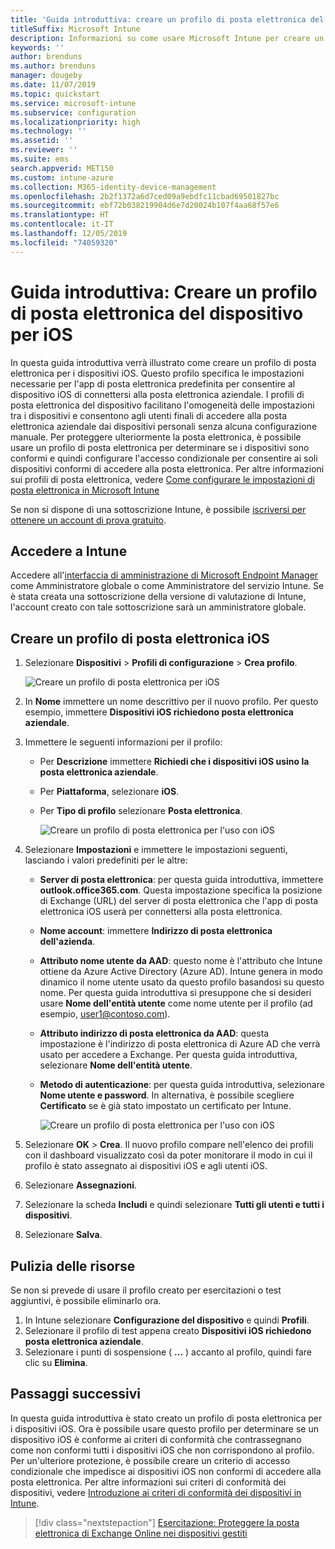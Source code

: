 ```yaml
---
title: 'Guida introduttiva: creare un profilo di posta elettronica del dispositivo per iOS'
titleSuffix: Microsoft Intune
description: Informazioni su come usare Microsoft Intune per creare un profilo di posta elettronica del dispositivo affinché i dispositivi iOS possano connettersi in modo sicuro alla posta elettronica aziendale.
keywords: ''
author: brenduns
ms.author: brenduns
manager: dougeby
ms.date: 11/07/2019
ms.topic: quickstart
ms.service: microsoft-intune
ms.subservice: configuration
ms.localizationpriority: high
ms.technology: ''
ms.assetid: ''
ms.reviewer: ''
ms.suite: ems
search.appverid: MET150
ms.custom: intune-azure
ms.collection: M365-identity-device-management
ms.openlocfilehash: 2b2f1372a6d7ced09a9ebdfc11cbad69501827bc
ms.sourcegitcommit: ebf72b038219904d6e7d20024b107f4aa68f57e6
ms.translationtype: HT
ms.contentlocale: it-IT
ms.lasthandoff: 12/05/2019
ms.locfileid: "74059320"
---
```

# <a name="quickstart-create-an-email-device-profile-for-ios"></a>Guida introduttiva: Creare un profilo di posta elettronica del dispositivo per iOS

In questa guida introduttiva verrà illustrato come creare un profilo di posta elettronica per i dispositivi iOS. Questo profilo specifica le impostazioni necessarie per l'app di posta elettronica predefinita per consentire al dispositivo iOS di connettersi alla posta elettronica aziendale. I profili di posta elettronica del dispositivo facilitano l'omogeneità delle impostazioni tra i dispositivi e consentono agli utenti finali di accedere alla posta elettronica aziendale dai dispositivi personali senza alcuna configurazione manuale. Per proteggere ulteriormente la posta elettronica, è possibile usare un profilo di posta elettronica per determinare se i dispositivi sono conformi e quindi configurare l'accesso condizionale per consentire ai soli dispositivi conformi di accedere alla posta elettronica. Per altre informazioni sui profili di posta elettronica, vedere [Come configurare le impostazioni di posta elettronica in Microsoft Intune](email-settings-configure.md)

Se non si dispone di una sottoscrizione Intune, è possibile [iscriversi per ottenere un account di prova gratuito](../fundamentals/free-trial-sign-up.md).

## <a name="sign-in-to-intune"></a>Accedere a Intune

Accedere all'[interfaccia di amministrazione di Microsoft Endpoint Manager](https://go.microsoft.com/fwlink/?linkid=2109431) come Amministratore globale o come Amministratore del servizio Intune. Se è stata creata una sottoscrizione della versione di valutazione di Intune, l'account creato con tale sottoscrizione sarà un amministratore globale.

## <a name="create-an-ios-email-profile"></a>Creare un profilo di posta elettronica iOS

1. Selezionare **Dispositivi** > **Profili di configurazione** > **Crea profilo**.

   ![Creare un profilo di posta elettronica per iOS](./media/quickstart-email-profile/ios-create-profile.png)

2. In **Nome** immettere un nome descrittivo per il nuovo profilo. Per questo esempio, immettere **Dispositivi iOS richiedono posta elettronica aziendale**.
3. Immettere le seguenti informazioni per il profilo:
    - Per **Descrizione** immettere **Richiedi che i dispositivi iOS usino la posta elettronica aziendale**.
    - Per **Piattaforma**, selezionare **iOS**.
    - Per **Tipo di profilo** selezionare **Posta elettronica**.

        ![Creare un profilo di posta elettronica per l'uso con iOS](./media/quickstart-email-profile/ios-email-profile-name.png)

4. Selezionare **Impostazioni** e immettere le impostazioni seguenti, lasciando i valori predefiniti per le altre:
   - **Server di posta elettronica**: per questa guida introduttiva, immettere **outlook.office365.com**. Questa impostazione specifica la posizione di Exchange (URL) del server di posta elettronica che l'app di posta elettronica iOS userà per connettersi alla posta elettronica.
   - **Nome account**: immettere **Indirizzo di posta elettronica dell'azienda**.
   - **Attributo nome utente da AAD**: questo nome è l'attributo che Intune ottiene da Azure Active Directory (Azure AD). Intune genera in modo dinamico il nome utente usato da questo profilo basandosi su questo nome. Per questa guida introduttiva si presuppone che si desideri usare **Nome dell'entità utente** come nome utente per il profilo (ad esempio, user1@contoso.com).
   - **Attributo indirizzo di posta elettronica da AAD**: questa impostazione è l'indirizzo di posta elettronica di Azure AD che verrà usato per accedere a Exchange. Per questa guida introduttiva, selezionare **Nome dell'entità utente**.
   - **Metodo di autenticazione**: per questa guida introduttiva, selezionare **Nome utente e password**. In alternativa, è possibile scegliere **Certificato** se è già stato impostato un certificato per Intune.

        ![Creare un profilo di posta elettronica per l'uso con iOS](./media/quickstart-email-profile/ios-email-profile.png)

5. Selezionare **OK** > **Crea**. Il nuovo profilo compare nell'elenco dei profili con il dashboard visualizzato così da poter monitorare il modo in cui il profilo è stato assegnato ai dispositivi iOS e agli utenti iOS.
6. Selezionare **Assegnazioni**.
7. Selezionare la scheda **Includi** e quindi selezionare **Tutti gli utenti e tutti i dispositivi**. 
8. Selezionare **Salva**.

## <a name="clean-up-resources"></a>Pulizia delle risorse

Se non si prevede di usare il profilo creato per esercitazioni o test aggiuntivi, è possibile eliminarlo ora.

1. In Intune selezionare **Configurazione del dispositivo** e quindi **Profili**.
2. Selezionare il profilo di test appena creato **Dispositivi iOS richiedono posta elettronica aziendale**.
3. Selezionare i punti di sospensione ( **...** ) accanto al profilo, quindi fare clic su **Elimina**.

## <a name="next-steps"></a>Passaggi successivi

In questa guida introduttiva è stato creato un profilo di posta elettronica per i dispositivi iOS. Ora è possibile usare questo profilo per determinare se un dispositivo iOS è conforme ai criteri di conformità che contrassegnano come non conformi tutti i dispositivi iOS che non corrispondono al profilo. Per un'ulteriore protezione, è possibile creare un criterio di accesso condizionale che impedisce ai dispositivi iOS non conformi di accedere alla posta elettronica. Per altre informazioni sui criteri di conformità dei dispositivi, vedere [Introduzione ai criteri di conformità dei dispositivi in Intune](../protect/device-compliance-get-started.md).

> [!div class="nextstepaction"]
> [Esercitazione: Proteggere la posta elettronica di Exchange Online nei dispositivi gestiti](../tutorial-protect-email-on-enrolled-devices.md)
